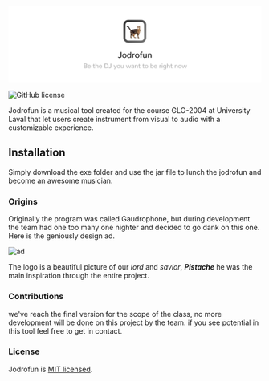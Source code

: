 ![](https://raw.githubusercontent.com/afrigon/jodrofun/master/banner.jpg)

![GitHub license](https://img.shields.io/badge/license-MIT-blue.svg)

Jodrofun is a musical tool created for the course GLO-2004 at University Laval that let users create instrument from visual to audio with a customizable experience.

## Installation

Simply download the exe folder and use the jar file to lunch the jodrofun and become an awesome musician.

### Origins

Originally the program was called Gaudrophone, but during development the team had one too many one nighter and decided to go dank on this one. Here is the geniously design ad.

![ad](https://cdn.discordapp.com/attachments/361898594292334594/384567843758538763/Banner.png)

The logo is a beautiful picture of our *lord* and *savior*,  ***Pistache*** he was the main inspiration through the entire project.

### Contributions

we've reach the final version for the scope of the class, no more development will be done on this project by the team. if you see potential in this tool feel free to get in contact.

### License

Jodrofun is [MIT licensed](./LICENSE).
